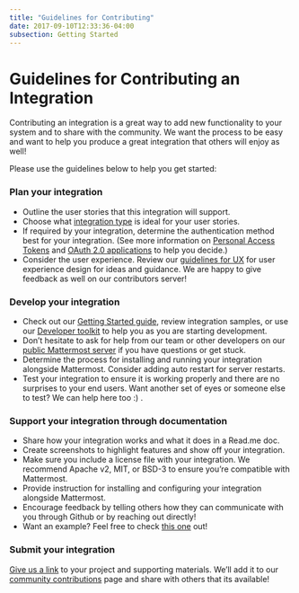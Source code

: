 ```yaml
---
title: "Guidelines for Contributing"
date: 2017-09-10T12:33:36-04:00
subsection: Getting Started
---
```


# Guidelines for Contributing an Integration

Contributing an integration is a great way to add new functionality to your system and to share with the community. We want the process to be easy and want to help you produce a great integration that others will enjoy as well!  

Please use the guidelines below to help you get started: 

### Plan your integration

  - Outline the user stories that this integration will support.
  - Choose what [integration type](https://developers.mattermost.com/integrate/getting-started/how-should-i-integrate/) is ideal for your user stories.
  - If required by your integration, determine the authentication method best for your integration. (See more information on [Personal Access Tokens](https://docs.mattermost.com/developer/personal-access-tokens.html/) and [OAuth 2.0 applications](https://docs.mattermost.com/developer/oauth-2-0-applications.html/) to help you decide.)
  - Consider the user experience. Review our [guidelines for UX](https://docs.mattermost.com/developer/fx-guidelines.html) for user experience design for ideas and guidance. We are happy to give feedback as well on our contributors server!

 ### Develop your integration
 
  - Check out our [Getting Started guide](https://developers.mattermost.com/contribute/getting-started/), review integration samples, or use our [Developer toolkit](https://docs.mattermost.com/developer/toolkit.html/) to help you as you are starting development.
  - Don’t hesitate to ask for help from our team or other developers on our [public Mattermost server](https://pre-release.mattermost.com/core/channels/developers/) if you have questions or get stuck. 
  - Determine the process for installing and running your integration alongside Mattermost. Consider adding auto restart for server restarts. 
  - Test your integration to ensure it is working properly and there are no surprises to your end users. Want another set of eyes or someone else to test? We can help here too :) .

 ### Support your integration through documentation
 
  - Share how your integration works and what it does in a Read.me doc. 
  - Create screenshots to highlight features and show off your integration.
  - Make sure you include a license file with your integration. We recommend Apache v2, MIT, or BSD-3 to ensure you’re compatible with Mattermost.
  - Provide instruction for installing and configuring  your integration alongside Mattermost.  
  - Encourage feedback by telling others how they can communicate with you through Github or by reaching out directly!
  - Want an example?  Feel free to check [this one](https://github.com/matterhorn-chat/matterhorn/) out! 

 ### Submit your integration
 
[Give us a link](https://www.mattermost.org/share-your-mattermost-projects/) to your project and supporting materials. We’ll add it to our [community contributions](https://about.mattermost.com/community-applications/) page and share with others that its available!
